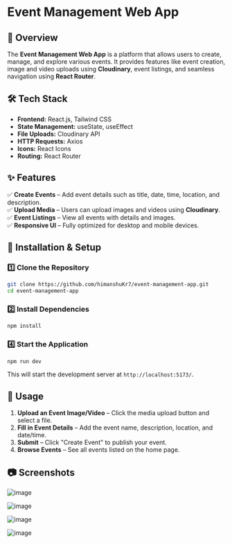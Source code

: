 
# Event Management Web App

## 📌 Overview

The **Event Management Web App** is a platform that allows users to create, manage, and explore various events. It provides features like event creation, image and video uploads using **Cloudinary**, event listings, and seamless navigation using **React Router**.  

## 🛠️ Tech Stack

- **Frontend:** React.js, Tailwind CSS  
- **State Management:** useState, useEffect  
- **File Uploads:** Cloudinary API  
- **HTTP Requests:** Axios  
- **Icons:** React Icons  
- **Routing:** React Router  

## ✨ Features

✅ **Create Events** – Add event details such as title, date, time, location, and description.  
✅ **Upload Media** – Users can upload images and videos using **Cloudinary**.  
✅ **Event Listings** – View all events with details and images.  
✅ **Responsive UI** – Fully optimized for desktop and mobile devices.  

## 🔧 Installation & Setup

### 1️⃣ Clone the Repository  

```bash
git clone https://github.com/himanshuKr7/event-management-app.git
cd event-management-app
```

### 2️⃣ Install Dependencies  

```bash
npm install
```

### 4️⃣ Start the Application  

```bash
npm run dev
```

This will start the development server at `http://localhost:5173/`.

## 🚀 Usage  

1. **Upload an Event Image/Video** – Click the media upload button and select a file.  
2. **Fill in Event Details** – Add the event name, description, location, and date/time.  
3. **Submit** – Click "Create Event" to publish your event.  
4. **Browse Events** – See all events listed on the home page.  

## 📷 Screenshots  
![image](https://github.com/user-attachments/assets/445465d5-2f99-4168-875f-b8606b5b64b4)

![image](https://github.com/user-attachments/assets/607c5dac-9a48-4ff7-9971-a5bf2ba577b1)

![image](https://github.com/user-attachments/assets/625c7bcc-b12d-48bf-b62e-1a72749a99df)

![image](https://github.com/user-attachments/assets/f9cb246d-5a62-411e-8b3d-b6dc162b55ec)



